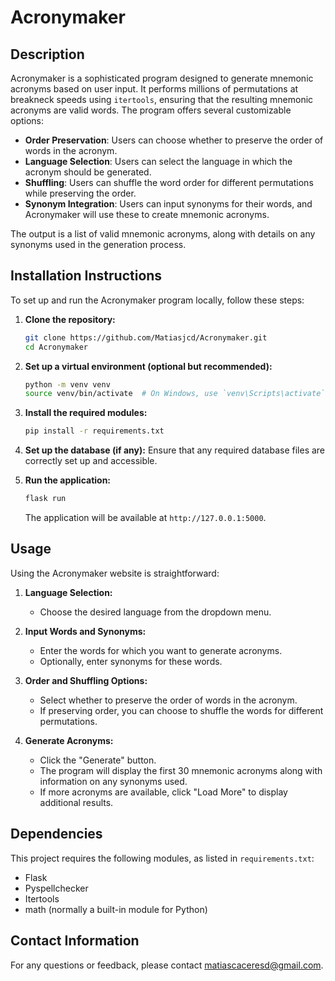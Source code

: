 # Acronymaker

## Description

Acronymaker is a sophisticated program designed to generate mnemonic acronyms based on user input. It performs millions of permutations at breakneck speeds using `itertools`, ensuring that the resulting mnemonic acronyms are valid words. The program offers several customizable options:

- **Order Preservation**: Users can choose whether to preserve the order of words in the acronym.
- **Language Selection**: Users can select the language in which the acronym should be generated.
- **Shuffling**: Users can shuffle the word order for different permutations while preserving the order.
- **Synonym Integration**: Users can input synonyms for their words, and Acronymaker will use these to create mnemonic acronyms.

The output is a list of valid mnemonic acronyms, along with details on any synonyms used in the generation process.

## Installation Instructions

To set up and run the Acronymaker program locally, follow these steps:

1. **Clone the repository:**
    ```bash
    git clone https://github.com/Matiasjcd/Acronymaker.git
    cd Acronymaker
    ```

2. **Set up a virtual environment (optional but recommended):**
    ```bash
    python -m venv venv
    source venv/bin/activate  # On Windows, use `venv\Scripts\activate`
    ```

3. **Install the required modules:**
    ```bash
    pip install -r requirements.txt
    ```

4. **Set up the database (if any):**
    Ensure that any required database files are correctly set up and accessible.

5. **Run the application:**
    ```bash
    flask run
    ```
    The application will be available at `http://127.0.0.1:5000`.

## Usage

Using the Acronymaker website is straightforward:

1. **Language Selection:**
    - Choose the desired language from the dropdown menu.

2. **Input Words and Synonyms:**
    - Enter the words for which you want to generate acronyms.
    - Optionally, enter synonyms for these words.

3. **Order and Shuffling Options:**
    - Select whether to preserve the order of words in the acronym.
    - If preserving order, you can choose to shuffle the words for different permutations.

4. **Generate Acronyms:**
    - Click the "Generate" button.
    - The program will display the first 30 mnemonic acronyms along with information on any synonyms used.
    - If more acronyms are available, click "Load More" to display additional results.

## Dependencies

This project requires the following modules, as listed in `requirements.txt`:
- Flask
- Pyspellchecker
- Itertools
- math (normally a built-in module for Python)

## Contact Information

For any questions or feedback, please contact matiascaceresd@gmail.com.
